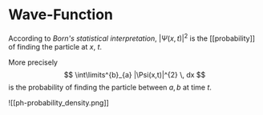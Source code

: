 # Wave-Function

According to *Born's statistical interpretation*, $|\Psi(x,t)|^{2}$ is the [[probability]] of finding the particle at $x$, $t$.

More precisely
$$
\int\limits^{b}_{a} |\Psi(x,t)|^{2} \, dx  
$$
is the probability of finding the particle between $a, b$ at time $t$.

![[ph-probability_density.png]]
